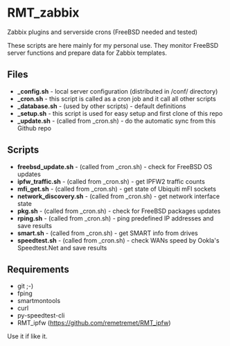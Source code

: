 # RMT_zabbix
Zabbix plugins and serverside crons (FreeBSD needed and tested)

These scripts are here mainly for my personal use. They monitor FreeBSD server functions and prepare data for Zabbix templates.

Files
----
- **_config.sh** - local server configuration (distributed in /conf/ directory)
- **_cron.sh** - this script is called as a cron job and it call all other scripts
- **_database.sh** - (used by other scripts) - default definitions
- **_setup.sh** - this script is used for easy setup and first clone of this repo
- **_update.sh** - (called from _cron.sh) - do the automatic sync from this Github repo


Scripts
----
- **freebsd_update.sh** - (called from _cron.sh) - check for FreeBSD OS updates
- **ipfw_traffic.sh** - (called from _cron.sh) - get IPFW2 traffic counts
- **mfi_get.sh** - (called from _cron.sh) - get state of Ubiquiti mFI sockets
- **network_discovery.sh** - (called from _cron.sh) - get network interface state
- **pkg.sh** - (called from _cron.sh) - check for FreeBSD packages updates
- **rping.sh** - (called from _cron.sh) - ping predefined IP addresses and save results
- **smart.sh** - (called from _cron.sh) - get SMART info from drives
- **speedtest.sh** - (called from _cron.sh) - check WANs speed by Ookla's Speedtest.Net and save results


Requirements
----
 - git ;-)
 - fping
 - smartmontools
 - curl
 - py-speedtest-cli
 - RMT_ipfw (https://github.com/remetremet/RMT_ipfw)


Use it if like it.
